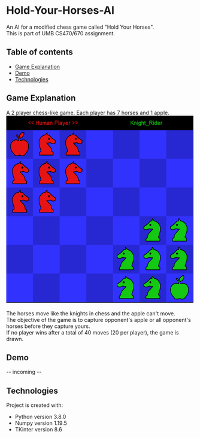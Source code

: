 # Hold-Your-Horses-AI
An AI for a modified chess game called "Hold Your Horses". <br/>
This is part of UMB CS470/670 assignment.

## Table of contents
* [Game Explanation](#GameExplanation)
* [Demo](#demo)
* [Technologies](#Technologies)

## Game Explanation
A 2 player chess-like game. Each player has 7 horses and 1 apple.<br/>
<img src="https://github.com/suncharn-pipithkul/Hold-Your-Horses-AI/blob/main/starting.png" width="500" height="500"> <br/><br/>
The horses move like the knights in chess and the apple can't move. <br/>
The objective of the game is to capture opponent's apple or all opponent's horses before they capture yours. <br/>
If no player wins after a total of 40 moves (20 per player), the game is drawn.

## Demo
-- incoming --

## Technologies
Project is created with:
* Python version 3.8.0
* Numpy version 1.19.5
* TKinter version 8.6
